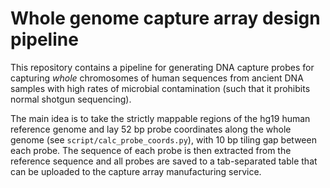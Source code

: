 # Whole genome capture array design pipeline

This repository contains a pipeline for generating DNA capture probes for capturing
_whole_ chromosomes of human sequences from ancient DNA samples with high rates of
microbial contamination (such that it prohibits normal shotgun sequencing).

The main idea is to take the strictly mappable regions of the hg19 human reference
genome and lay 52 bp probe coordinates along the whole genome (see
`script/calc_probe_coords.py`), with 10 bp tiling gap between each probe. The
sequence of each probe is then extracted from the reference sequence and all probes
are saved to a tab-separated table that can be uploaded to the capture array
manufacturing service.
